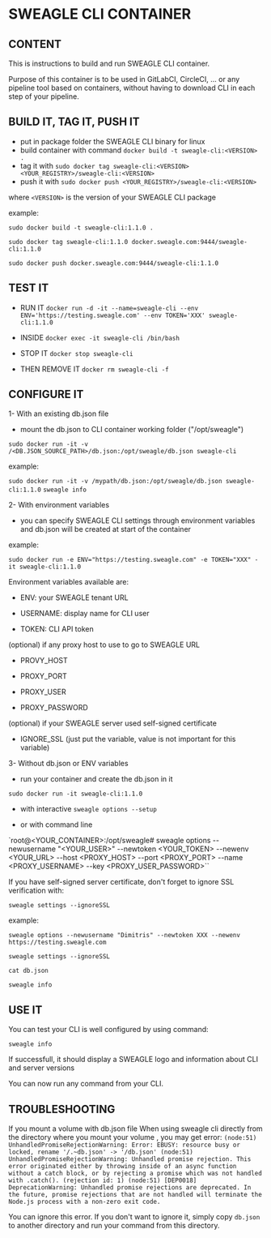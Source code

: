 # SWEAGLE CLI CONTAINER

## CONTENT

This is instructions to build and run SWEAGLE CLI container.

Purpose of this container is to be used in GitLabCI, CircleCI, ... or any pipeline tool based on containers, without having to download CLI in each step of your pipeline.


## BUILD IT, TAG IT, PUSH IT

- put in package folder the SWEAGLE CLI binary for linux
- build container with command `docker build -t sweagle-cli:<VERSION> .`
- tag it with `sudo docker tag sweagle-cli:<VERSION> <YOUR_REGISTRY>/sweagle-cli:<VERSION>`
- push it with `sudo docker push <YOUR_REGISTRY>/sweagle-cli:<VERSION>`

where `<VERSION>` is the version of your SWEAGLE CLI package


example:

`sudo docker build -t sweagle-cli:1.1.0 .`

`sudo docker tag sweagle-cli:1.1.0 docker.sweagle.com:9444/sweagle-cli:1.1.0`

`sudo docker push docker.sweagle.com:9444/sweagle-cli:1.1.0`


## TEST IT

- RUN IT
`docker run -d -it --name=sweagle-cli --env ENV='https://testing.sweagle.com' --env TOKEN='XXX' sweagle-cli:1.1.0`

- INSIDE
`docker exec -it sweagle-cli /bin/bash`

- STOP IT
`docker stop sweagle-cli`

- THEN REMOVE IT
`docker rm sweagle-cli -f`


## CONFIGURE IT

1- With an existing db.json file

- mount the db.json to CLI container working folder ("/opt/sweagle")

`sudo docker run -it -v /<DB.JSON_SOURCE_PATH>/db.json:/opt/sweagle/db.json sweagle-cli`

example:

`sudo docker run -it -v /mypath/db.json:/opt/sweagle/db.json sweagle-cli:1.1.0`
`sweagle info`


2- With environment variables

- you can specify SWEAGLE CLI settings through environment variables and db.json will be created at start of the container

example:

`sudo docker run -e ENV="https://testing.sweagle.com" -e TOKEN="XXX" -it sweagle-cli:1.1.0`

Environment variables available are:

- ENV: your SWEAGLE tenant URL

- USERNAME: display name for CLI user

- TOKEN: CLI API token

(optional) if any proxy host to use to go to SWEAGLE URL

- PROVY_HOST

- PROXY_PORT

- PROXY_USER

- PROXY_PASSWORD

(optional) if your SWEAGLE server used self-signed certificate

- IGNORE_SSL (just put the variable, value is not important for this variable)


3- Without db.json or ENV variables

- run your container and create the db.json in it

`sudo docker run -it sweagle-cli:1.1.0`


  - with interactive `sweagle options --setup`


  - or with command line

`root@<YOUR_CONTAINER>:/opt/sweagle# sweagle options --newusername "<YOUR_USER>" --newtoken <YOUR_TOKEN> --newenv <YOUR_URL> --host <PROXY_HOST> --port <PROXY_PORT> --name <PROXY_USERNAME> --key <PROXY_USER_PASSWORD>``

If you have self-signed server certificate, don't forget to ignore SSL verification with:

`sweagle settings --ignoreSSL`

example:

`sweagle options --newusername "Dimitris" --newtoken XXX --newenv https://testing.sweagle.com`

`sweagle settings --ignoreSSL`

`cat db.json`

`sweagle info`


## USE IT

You can test your CLI is well configured by using command:

`sweagle info`

If successfull, it should display a SWEAGLE logo and information about CLI and server versions

You can now run any command from your CLI.


## TROUBLESHOOTING

If you mount a volume with db.json file
When using sweagle cli directly from the directory where you mount your volume , you may get error:
`(node:51) UnhandledPromiseRejectionWarning: Error: EBUSY: resource busy or locked, rename '/.~db.json' -> '/db.json'
(node:51) UnhandledPromiseRejectionWarning: Unhandled promise rejection. This error originated either by throwing inside of an async function without a catch block, or by rejecting a promise which was not handled with .catch(). (rejection id: 1)
(node:51) [DEP0018] DeprecationWarning: Unhandled promise rejections are deprecated. In the future, promise rejections that are not handled will terminate the Node.js process with a non-zero exit code.`

You can ignore this error. If you don't want to ignore it, simply copy `db.json` to another directory and run your command from this directory.
